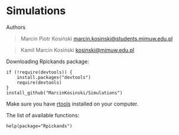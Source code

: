 Simulations
===========
Authors
> Marcin Piotr Kosiński marcin.kosinski@students.mimuw.edu.pl

> Kamil Marcin Kosiński kosinski@mimuw.edu.pl


Downloading Rpickands package:
```{Ruby}
if (!require(devtools)) {
    install.packages("devtools")
    require(devtools)
}
install_github("MarcinKosinski/Simulations")
```


Make sure you have [rtools](http://cran.r-project.org/bin/windows/Rtools/) installed on your computer.

The list of available functions:
```{Ruby}
help(package="Rpickands")
```